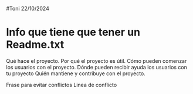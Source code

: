 #Toni 22/10/2024

# Info que tiene que tener un Readme.txt
Qué hace el proyecto.
Por qué el proyecto es útil.
Cómo pueden comenzar los usuarios con el proyecto.
Dónde pueden recibir ayuda los usuarios con tu proyecto
Quién mantiene y contribuye con el proyecto.


Frase para evitar conflictos
Linea de conflicto


